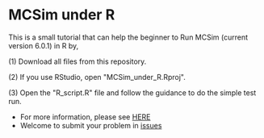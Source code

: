 # MCSim under R

This is a small tutorial that can help the beginner to Run MCSim (current version 6.0.1) in R by,

(1) Download all files from this repository.

(2) If you use RStudio, open "MCSim_under_R.Rproj".

(3) Open the "R_script.R" file and follow the guidance to do the simple test run.

- For more information, please see [HERE](https://nanhung.rbind.io/post/mcsim-under-r-windows/)  
- Welcome to submit your problem in [issues](https://github.com/nanhung/MCSim_under_R/issues)
